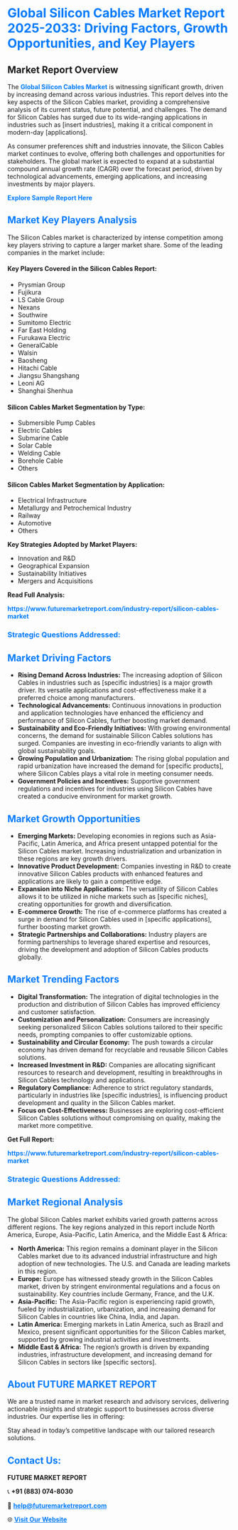 <h1 style="color: #007BFF;">Global Silicon Cables Market Report 2025-2033: Driving Factors, Growth Opportunities, and Key Players</h1>

<section id="overview">
<h2>Market Report Overview</h2>
<p>The <a href="https://www.futuremarketreport.com/industry-report/silicon-cables-market" style="color: #007BFF; text-decoration: none;"><strong>Global Silicon Cables Market</strong></a> is witnessing significant growth, driven by increasing demand across various industries. This report delves into the key aspects of the Silicon Cables market, providing a comprehensive analysis of its current status, future potential, and challenges. The demand for Silicon Cables has surged due to its wide-ranging applications in industries such as [insert industries], making it a critical component in modern-day [applications].</p>
<p>As consumer preferences shift and industries innovate, the Silicon Cables market continues to evolve, offering both challenges and opportunities for stakeholders. The global market is expected to expand at a substantial compound annual growth rate (CAGR) over the forecast period, driven by technological advancements, emerging applications, and increasing investments by major players.</p>
</section>

<section id="overview">
<p><a href="https://www.futuremarketreport.com/request-sample/reportId=76133" style="color: #007BFF; text-decoration: none;"><strong>Explore Sample Report Here</strong></a></p>
</section>

<section id="key-players">
<h2 style="color: #007BFF;">Market Key Players Analysis</h2>
<p>The Silicon Cables market is characterized by intense competition among key players striving to capture a larger market share. Some of the leading companies in the market include:</p>
<h4>Key Players Covered in the Silicon Cables Report:</h4>
<ul><li>Prysmian Group</li><li>Fujikura</li><li>LS Cable Group</li><li>Nexans</li><li>Southwire</li><li>Sumitomo Electric</li><li>Far East Holding</li><li>Furukawa Electric</li><li>GeneralCable</li><li>Walsin</li><li>Baosheng</li><li>Hitachi Cable</li><li>Jiangsu Shangshang</li><li>Leoni AG</li><li>Shanghai Shenhua</li></ul>
<h4>Silicon Cables Market Segmentation by Type:</h4>
<ul><li>Submersible Pump Cables</li><li>Electric Cables</li><li>Submarine Cable</li><li>Solar Cable</li><li>Welding Cable</li><li>Borehole Cable</li><li>Others</li></ul>

<h4>Silicon Cables Market Segmentation by Application:</h4>
<ul><li>Electrical Infrastructure</li><li>Metallurgy and Petrochemical Industry</li><li>Railway</li><li>Automotive</li><li>Others</li></ul>
<p><strong>Key Strategies Adopted by Market Players:</strong></p>
<ul>
<li>Innovation and R&D</li>
<li>Geographical Expansion</li>
<li>Sustainability Initiatives</li>
<li>Mergers and Acquisitions</li>
</ul>
</section>

<section>
<p><strong>Read Full Analysis: </strong></p><a href="https://www.futuremarketreport.com/industry-report/silicon-cables-market" style="color: #007BFF; text-decoration: none;"><strong>https://www.futuremarketreport.com/industry-report/silicon-cables-market</strong></a>
<h3 style="color: #007BFF;">Strategic Questions Addressed:</h3>
</section>

<section id="driving-factors">
<h2 style="color: #007BFF;">Market Driving Factors</h2>
<ul>
<li><strong>Rising Demand Across Industries:</strong> The increasing adoption of Silicon Cables in industries such as [specific industries] is a major growth driver. Its versatile applications and cost-effectiveness make it a preferred choice among manufacturers.</li>
<li><strong>Technological Advancements:</strong> Continuous innovations in production and application technologies have enhanced the efficiency and performance of Silicon Cables, further boosting market demand.</li>
<li><strong>Sustainability and Eco-Friendly Initiatives:</strong> With growing environmental concerns, the demand for sustainable Silicon Cables solutions has surged. Companies are investing in eco-friendly variants to align with global sustainability goals.</li>
<li><strong>Growing Population and Urbanization:</strong> The rising global population and rapid urbanization have increased the demand for [specific products], where Silicon Cables plays a vital role in meeting consumer needs.</li>
<li><strong>Government Policies and Incentives:</strong> Supportive government regulations and incentives for industries using Silicon Cables have created a conducive environment for market growth.</li>
</ul>
</section>

<section id="growth-opportunities">
<h2 style="color: #007BFF;">Market Growth Opportunities</h2>
<ul>
<li><strong>Emerging Markets:</strong> Developing economies in regions such as Asia-Pacific, Latin America, and Africa present untapped potential for the Silicon Cables market. Increasing industrialization and urbanization in these regions are key growth drivers.</li>
<li><strong>Innovative Product Development:</strong> Companies investing in R&D to create innovative Silicon Cables products with enhanced features and applications are likely to gain a competitive edge.</li>
<li><strong>Expansion into Niche Applications:</strong> The versatility of Silicon Cables allows it to be utilized in niche markets such as [specific niches], creating opportunities for growth and diversification.</li>
<li><strong>E-commerce Growth:</strong> The rise of e-commerce platforms has created a surge in demand for Silicon Cables used in [specific applications], further boosting market growth.</li>
<li><strong>Strategic Partnerships and Collaborations:</strong> Industry players are forming partnerships to leverage shared expertise and resources, driving the development and adoption of Silicon Cables products globally.</li>
</ul>
</section>

<section id="trending-factors">
<h2 style="color: #007BFF;">Market Trending Factors</h2>
<ul>
<li><strong>Digital Transformation:</strong> The integration of digital technologies in the production and distribution of Silicon Cables has improved efficiency and customer satisfaction.</li>
<li><strong>Customization and Personalization:</strong> Consumers are increasingly seeking personalized Silicon Cables solutions tailored to their specific needs, prompting companies to offer customizable options.</li>
<li><strong>Sustainability and Circular Economy:</strong> The push towards a circular economy has driven demand for recyclable and reusable Silicon Cables solutions.</li>
<li><strong>Increased Investment in R&D:</strong> Companies are allocating significant resources to research and development, resulting in breakthroughs in Silicon Cables technology and applications.</li>
<li><strong>Regulatory Compliance:</strong> Adherence to strict regulatory standards, particularly in industries like [specific industries], is influencing product development and quality in the Silicon Cables market.</li>
<li><strong>Focus on Cost-Effectiveness:</strong> Businesses are exploring cost-efficient Silicon Cables solutions without compromising on quality, making the market more competitive.</li>
</ul>
</section>

<section>
<p><strong>Get Full Report: </strong></p><a href="https://www.futuremarketreport.com/industry-report/silicon-cables-market" style="color: #007BFF; text-decoration: none;"><strong>https://www.futuremarketreport.com/industry-report/silicon-cables-market</strong></a>
<h3 style="color: #007BFF;">Strategic Questions Addressed:</h3>
</section>


<section id="regional-analysis">
<h2 style="color: #007BFF;">Market Regional Analysis</h2>
<p>The global Silicon Cables market exhibits varied growth patterns across different regions. The key regions analyzed in this report include North America, Europe, Asia-Pacific, Latin America, and the Middle East & Africa:</p>
<ul>
<li><strong>North America:</strong> This region remains a dominant player in the Silicon Cables market due to its advanced industrial infrastructure and high adoption of new technologies. The U.S. and Canada are leading markets in this region.</li>
<li><strong>Europe:</strong> Europe has witnessed steady growth in the Silicon Cables market, driven by stringent environmental regulations and a focus on sustainability. Key countries include Germany, France, and the U.K.</li>
<li><strong>Asia-Pacific:</strong> The Asia-Pacific region is experiencing rapid growth, fueled by industrialization, urbanization, and increasing demand for Silicon Cables in countries like China, India, and Japan.</li>
<li><strong>Latin America:</strong> Emerging markets in Latin America, such as Brazil and Mexico, present significant opportunities for the Silicon Cables market, supported by growing industrial activities and investments.</li>
<li><strong>Middle East & Africa:</strong> The region’s growth is driven by expanding industries, infrastructure development, and increasing demand for Silicon Cables in sectors like [specific sectors].</li>
</ul>
</section>

<footer>
<h2 style="color: #007BFF;">About FUTURE MARKET REPORT</h2>
<p>We are a trusted name in market research and advisory services, delivering actionable insights and strategic support to businesses across diverse industries. Our expertise lies in offering:</p>

<p>Stay ahead in today’s competitive landscape with our tailored research solutions.</p>

<h2 style="color: #007BFF;">Contact Us:</h2>
<p><strong>FUTURE MARKET REPORT</strong></p>
<p>📞 <strong>+91 (883) 074-8030</strong></p>
<p>📧 <strong><a href="mailto:help@futuremarketreport.com" style="color: #007BFF;">help@futuremarketreport.com</a></strong></p>
<p>🌐 <strong><a href="https://www.futuremarketreport.com/" style="color: #007BFF;">Visit Our Website</a></strong></p>
</footer>